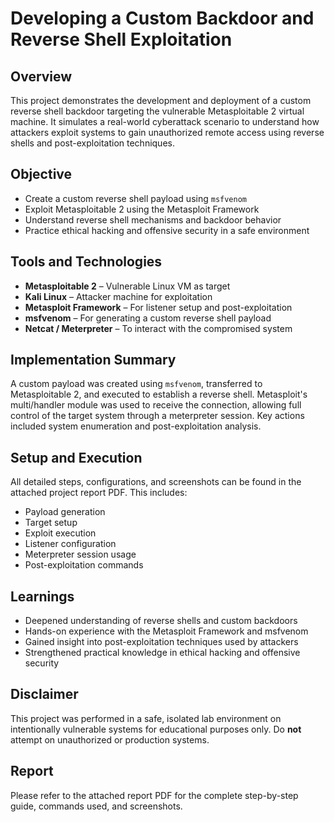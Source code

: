 # Developing a Custom Backdoor and Reverse Shell Exploitation 

## Overview  
This project demonstrates the development and deployment of a custom reverse shell backdoor targeting the vulnerable Metasploitable 2 virtual machine. It simulates a real-world cyberattack scenario to understand how attackers exploit systems to gain unauthorized remote access using reverse shells and post-exploitation techniques.

## Objective  
- Create a custom reverse shell payload using `msfvenom`  
- Exploit Metasploitable 2 using the Metasploit Framework  
- Understand reverse shell mechanisms and backdoor behavior  
- Practice ethical hacking and offensive security in a safe environment  

## Tools and Technologies  
- **Metasploitable 2** – Vulnerable Linux VM as target  
- **Kali Linux** – Attacker machine for exploitation  
- **Metasploit Framework** – For listener setup and post-exploitation  
- **msfvenom** – For generating a custom reverse shell payload  
- **Netcat / Meterpreter** – To interact with the compromised system  

## Implementation Summary  
A custom payload was created using `msfvenom`, transferred to Metasploitable 2, and executed to establish a reverse shell. Metasploit's multi/handler module was used to receive the connection, allowing full control of the target system through a meterpreter session. Key actions included system enumeration and post-exploitation analysis.

## Setup and Execution  
All detailed steps, configurations, and screenshots can be found in the attached project report PDF. This includes:

- Payload generation  
- Target setup  
- Exploit execution  
- Listener configuration  
- Meterpreter session usage  
- Post-exploitation commands  

## Learnings  
- Deepened understanding of reverse shells and custom backdoors  
- Hands-on experience with the Metasploit Framework and msfvenom  
- Gained insight into post-exploitation techniques used by attackers  
- Strengthened practical knowledge in ethical hacking and offensive security  

## Disclaimer  
This project was performed in a safe, isolated lab environment on intentionally vulnerable systems for educational purposes only. Do **not** attempt on unauthorized or production systems.

## Report  
Please refer to the attached report PDF for the complete step-by-step guide, commands used, and screenshots.
